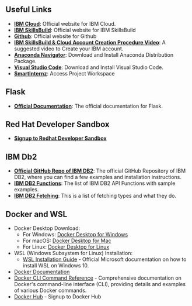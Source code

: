 <h2>Useful Links</h2>
<ul>
  <li><a href="https://cloud.ibm.com/login" target="_blank"><strong>IBM Cloud</strong></a>: Official website for IBM Cloud.</li>
  <li><a href="https://www.ibm.com/academic/home" target="_blank"><strong>IBM SkillsBuild</strong></a>: Official website for IBM SkillsBuild</li>
  <li><a href="https://github.com/" target="_blank"><strong>Github</strong></a>: Official website for Github</li>
  <li><a href="https://youtu.be/7xOyKl80iUk?si=MHsM9DBMCRSVHphp" target="_blank"><strong>IBM SkillsBuild & Cloud Account Creation Procedure Video</strong></a>: A suggested video to Create your IBM account.</li>
  <li><a href="https://www.anaconda.com/download" target="_blank"><strong>Anaconda Navigator</strong></a>: Download and Install Anaconda Distribution Package.</li>
  <li><a href="https://code.visualstudio.com/" target="_blank"><strong>Visual Studio Code</strong></a>: Download and Install Visual Studio Code.</li>
  <li><a href="https://smartinternz.com/educator-login" target="_blank"><strong>SmartInternz</strong></a>: Access Project Workspace</li>
  
</ul>

<h2>Flask</h2>
<ul>
  <li><a href="https://flask.palletsprojects.com/en/2.3.x/quickstart/#a-minimal-application" target="_blank"><strong>Official Documentation</strong></a>: The official documentation for Flask.</li>
</ul>

<h2>Red Hat Developer Sandbox</h2>
<ul>
  <li><a href="https://developers.redhat.com/developer-sandbox" target="_blank"><strong>Signup to Redhat Developer Sandbox</strong></a></li>
</ul>

<h2>IBM Db2</h2>
<ul>
  <li><a href="https://github.com/ibmdb/python-ibmdb" target="_blank"><strong>Official GitHub Repo of IBM DB2</strong></a>: The official GitHub Repository of IBM DB2, where you can find a few examples and installation instructions.</li>
  <li><a href="https://github.com/ibmdb/python-ibmdb/wiki/APIs" target="_blank"><strong>IBM DB2 Functions</strong></a>: The list of IBM DB2 API Functions with sample examples.</li>
  <li><a href="https://www.ibm.com/docs/en/dscp/10.1.0?topic=db-fetching-rows-columns-from-result-sets" target="_blank"> <strong>IBM DB2 Fetching</strong></a>: This is a list of fetching types and what they do.</li>
</ul>

<h2>Docker and WSL</h2>
<ul>
  <li>
    Docker Desktop Download:
    <ul>
      <li>For Windows: <a href="https://www.docker.com/products/docker-desktop">Docker Desktop for Windows</a></li>
      <li>For macOS: <a href="https://www.docker.com/products/docker-desktop">Docker Desktop for Mac</a></li>
      <li>For Linux: <a href="https://www.docker.com/products/docker-desktop">Docker Desktop for Linux</a></li>
    </ul>
  </li>
  <li>
    WSL (Windows Subsystem for Linux) Installation:
    <ul>
      <li><a href="https://docs.microsoft.com/en-us/windows/wsl/install-win10">WSL Installation Guide</a> - Official Microsoft documentation on how to install WSL on Windows 10.</li>
    </ul>
  </li>
  <li><a href="https://docs.docker.com/">Docker Documentation</a></li>
  <li><a href="https://docs.docker.com/engine/reference/commandline/cli/">Docker CLI Command Reference</a> - Comprehensive documentation on Docker's command-line interface (CLI), providing details and examples of various Docker commands.</li>
  <li><a href="https://hub.docker.com//">Docker Hub</a> - Signup to Docker Hub</li>
</ul>
